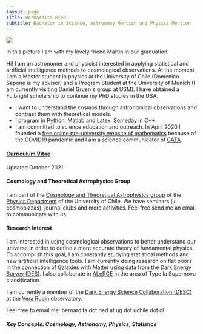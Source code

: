 ```yaml
---
layout: page
title: Bernardita Ried
subtitle: Bachelor in Science, Astronomy Mention and Physics Mention
---
```

![](/img/IMG_20210816_165622.jpg)

In this picture I am with my lovely friend Martin in our graduation! 


Hi! I am an astronomer and physicist interested in applying statistical and artificial intelligence methods to cosmological observations. At the moment, I am a Master student in physics at the University of Chile (Domenico Sapone is my advisor) and a Program Student at the University of Munich (I am currently visiting Daniel Gruen's group at USM). I have obtained a Fulbright scholarship to continue my PhD studies in the USA.

- I want to understand the cosmos through astronomical observations and contrast them with theoretical models.
- I program in Python, Matlab and Latex. Someday in C++.
- I am committed to science education and outreach. In April 2020 I founded a [free online pre-university website of mathematics](https://www.preuencuarentena.com/) because of the COVID19 pandemic and I am a science communicator of [CATA](http://www.cata.cl/).

#### [Curriculum Vitae](https://drive.google.com/file/d/1Pp-WOo2PcWzBW4-RRxAYrNdkw1hteRXi/view?usp=sharing) 
Updated October 2021.

#### Cosmology and Theoretical Astrophysics Group
I am part of the [Cosmology and Theoretical Astrophysics group](http://www.dfi.uchile.cl/grupos-investigacion/cosmologia-y-astrofisica-teorica/) of the [Physics Department](http://www.dfi.uchile.cl/) of the University of Chile. We have seminars (+ cosmopizzas), journal clubs and more activities. Feel free send me an email to communicate with us.

#### Research Interest
I am interested in using cosmological observations to better understand our universe in order to define a more accurate theory of fundamental physics. To accomplish this goal, I am constantly studying statistical methods and new artificial intelligence tools.
I am currently doing research on flat priors in the connection of Galaxies with Matter using data from the [Dark Energy Survey (DES)](https://www.darkenergysurvey.org/). 
I also collaborate in [ALeRCE](http://alerce.science/) in the area of Type Ia Supernova classification.

I am currently a member of the [Dark Energy Science Collaboration (DESC)](https://lsstdesc.org/) at the [Vera Rubin](https://www.lsst.org/) observatory.

Feel free to email me: bernardita dot ried at ug dot uchile dot cl

##### Key Concepts: Cosmology, Astronomy, Physics, Statistics
